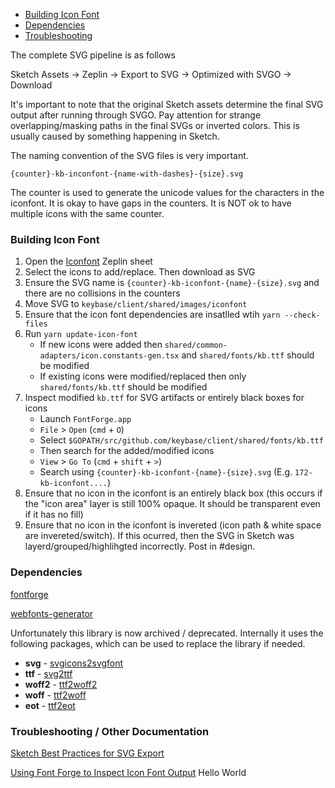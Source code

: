 * [Building Icon Font](#building-icon-font)
* [Dependencies](#dependencies)
* [Troubleshooting](#troubleshooting)

The complete SVG pipeline is as follows

Sketch Assets → Zeplin → Export to SVG → Optimized with SVGO → Download

It's important to note that the original Sketch assets determine the final SVG
output after running through SVGO. Pay attention for strange overlapping/masking
paths in the final SVGs or inverted colors. This is usually caused by something
happening in Sketch.

The naming convention of the SVG files is very important.

`{counter}-kb-inconfont-{name-with-dashes}-{size}.svg`

The counter is used to generate the unicode values for the characters in the
iconfont. It is okay to have gaps in the counters. It is NOT ok to have
multiple icons with the same counter.

### Building Icon Font

1. Open the [Iconfont](https://zpl.io/29y4w5w) Zeplin sheet
2. Select the icons to add/replace. Then download as SVG
3. Ensure the SVG name is `{counter}-kb-iconfont-{name}-{size}.svg` and there are no collisions in the counters
4. Move SVG to `keybase/client/shared/images/iconfont`
5. Ensure that the icon font dependencies are insatlled wtih `yarn --check-files`
6. Run `yarn update-icon-font`
    * If new icons were added then `shared/common-adapters/icon.constants-gen.tsx` and `shared/fonts/kb.ttf` should be modified
    * If existing icons were modified/replaced then only `shared/fonts/kb.ttf` should be modified
7. Inspect modified `kb.ttf` for SVG artifacts or entirely black boxes for icons
    * Launch `FontForge.app`
    * `File` > `Open` (`cmd` + `O`)
    * Select `$GOPATH/src/github.com/keybase/client/shared/fonts/kb.ttf`
    * Then search for the added/modified icons
    * `View` > `Go To` (`cmd` + `shift` + `>`)
    * Search using `{counter}-kb-iconfont-{name}-{size}.svg` (E.g. `172-kb-iconfont....`)
8. Ensure that no icon in the iconfont is an entirely black box (this occurs if the "icon area" layer is still 100% opaque. It should be transparent even if it has no fill)
9. Ensure that no icon in the iconfont is invereted (icon path & white space are invereted/switch). If this ocurred, then the SVG in Sketch was layerd/grouped/highlihgted incorrectly. Post in #design.

### Dependencies

[fontforge](https://fontforge.github.io/en-US/downloads)

[webfonts-generator](https://github.com/sunflowerdeath/webfonts-generator)

Unfortunately this library is now archived / deprecated. Internally it uses the following packages, which can be used to replace the library if needed.

- **svg** - [svgicons2svgfont](https://github.com/nfroidure/svgicons2svgfont)
- **ttf** - [svg2ttf](https://github.com/fontello/svg2ttf)
- **woff2** - [ttf2woff2](https://github.com/nfroidure/ttf2woff2)
- **woff** - [ttf2woff](https://github.com/fontello/ttf2woff)
- **eot** - [ttf2eot](https://github.com/fontello/ttf2eot)

### Troubleshooting / Other Documentation

[Sketch Best Practices for SVG Export](./SKETCH.md)

[Using Font Forge to Inspect Icon Font Output](./FONTFORGE.md)
Hello World
